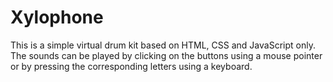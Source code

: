 <html>
  <head></head>
  <body>
    <h1>Xylophone</h1>
    <p>This is a simple virtual drum kit based on HTML, CSS and JavaScript only. The sounds can be played by clicking on the buttons using a mouse pointer or by pressing the corresponding letters using a keyboard.</p>
  </body>
</html>

